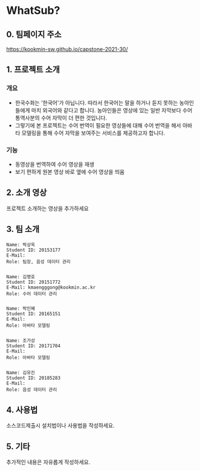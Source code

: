# WhatSub?

## 0. 팀페이지 주소

https://kookmin-sw.github.io/capstone-2021-30/

## 1. 프로젝트 소개

### 개요

- 한국수화는 '한국어'가 아닙니다. 따라서 한국어는 말을 하거나 듣지 못하는 농아인들에게 마치 외국어와 같다고 합니다. 농아인들은 영상에 있는 일반 자막보다 수어 통역사분의 수어 자막이 더 편한 것입니다.
- 그렇기에 본 프로젝트는 수어 번역이 필요한 영상들에 대해 수어 번역을 해서 아바타 모델링을 통해 수어 자막을 보여주는 서비스를 제공하고자 합니다.

### 기능
- 동영상을 번역하여 수어 영상을 재생
- 보기 편하게 원본 영상 바로 옆에 수어 영상을 띄움

## 2. 소개 영상

프로젝트 소개하는 영상을 추가하세요

## 3. 팀 소개

    Name: 박상욱
    Student ID: 20153177
    E-Mail: 
    Role: 팀장, 음성 데이터 관리
    
###

    Name: 김명호
    Student ID: 20151772
    E-Mail: kmaengggong@kookmin.ac.kr
    Role: 수어 데이터 관리
    
###

    Name: 박인혜
    Student ID: 20165151
    E-Mail: 
    Role: 아바타 모델링
    
###

    Name: 조가성
    Student ID: 20171704
    E-Mail: 
    Role: 아바타 모델링
    
###

    Name: 김유진
    Student ID: 20185283
    E-Mail: 
    Role: 음성 데이터 관리

## 4. 사용법

소스코드제출시 설치법이나 사용법을 작성하세요.

## 5. 기타

추가적인 내용은 자유롭게 작성하세요.
